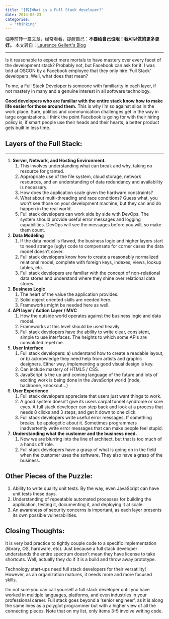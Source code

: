 ```yaml
---
title: "[转]What is a Full Stack developer?"
date: 2014-08-23
categories: 
  - "thinking"
---
```


临睡前转一篇文章，经常看看，提醒自己：**不要给自己设限！我可以做的更多更好。** 本文转自：[Laurence Gellert's Blog](http://www.laurencegellert.com/2012/08/what-is-a-full-stack-developer/ "What is a Full Stack developer?")

* * *

Is it reasonable to expect mere mortals to have mastery over every facet of the development stack? Probably not, but Facebook can ask for it. I was told at OSCON by a Facebook employee that they only hire ‘Full Stack’ developers. Well, what does that mean?

To me, a Full Stack Developer is someone with familiarity in each layer, if not mastery in many and a genuine interest in all software technology.

**Good developers who are familiar with the entire stack know how to make life easier for those around them.** This is why I’m so against silos in the work place. Sure, politics and communication challenges get in the way in large organizations. I think the point Facebook is going for with their hiring policy is, if smart people use their heads and their hearts, a better product gets built in less time.

<!--more-->

## Layers of the Full Stack:

* * *

1. **Server, Network, and Hosting Environment.**
    1. This involves understanding what can break and why, taking no resource for granted.
    2. Appropriate use of the file system, cloud storage, network resources, and an understanding of data redundancy and availability is necessary.
    3. How does the application scale given the hardware constraints?
    4. What about multi-threading and race conditions? Guess what, you won’t see those on your development machine, but they can and do happen in the real world.
    5. Full stack developers can work side by side with DevOps. The system should provide useful error messages and logging capabilities. DevOps will see the messages before you will, so make them count.
2. **Data Modeling**
    1. If the data model is flawed, the business logic and higher layers start to need strange (ugly) code to compensate for corner cases the data model doesn’t cover.
    2. Full stack developers know how to create a reasonably normalized relational model, complete with foreign keys, indexes, views, lookup tables, etc.
    3. Full stack developers are familiar with the concept of non-relational data stores and understand where they shine over relational data stores.
3. **Business Logic**
    1. The heart of the value the application provides.
    2. Solid object oriented skills are needed here.
    3. Frameworks might be needed here as well.
4. **API layer / Action Layer / MVC**
    1. How the outside world operates against the business logic and data model.
    2. Frameworks at this level should be used heavily.
    3. Full stack developers have the ability to write clear, consistent, simple to use interfaces. The heights to which some APIs are convoluted repel me.
5. **User Interface**
    1. Full stack developers: a) understand how to create a readable layout, or b) acknowledge they need help from artists and graphic designers. Either way, implementing a good visual design is key.
    2. Can include mastery of HTML5 / CSS.
    3. JavaScript is the up and coming language of the future and lots of exciting work is being done in the JavaScript world (node, backbone, knockout…)
6. **User Experience**
    1. Full stack developers appreciate that users just want things to work.
    2. A good system doesn’t give its users carpal tunnel syndrome or sore eyes. A full stack developer can step back and look at a process that needs 8 clicks and 3 steps, and get it down to one click.
    3. Full stack developers write useful error messages. If something breaks, be apologetic about it. Sometimes programmers inadvertently write error messages that can make people feel stupid.
7. **Understanding what the customer and the business need.**
    1. Now we are blurring into the line of architect, but that is too much of a hands off role.
    2. Full stack developers have a grasp of what is going on in the field when the customer uses the software. They also have a grasp of the business.

## Other Pieces of the Puzzle:

1. Ability to write quality unit tests. By the way, even JavaScript can have unit tests these days.
2. Understanding of repeatable automated processes for building the application, testing it, documenting it, and deploying it at scale.
3. An awareness of security concerns is important, as each layer presents its own possible vulnerabilities.

## Closing Thoughts:

It is very bad practice to tightly couple code to a specific implementation (library, OS, hardware, etc). Just because a full stack developer understands the entire spectrum doesn’t mean they have license to take shortcuts. Well, actually they do if it is a build and throw away prototype.

Technology start-ups need full stack developers for their versatility! However, as an organization matures, it needs more and more focused skills.

I’m not sure you can call yourself a full stack developer until you have worked in multiple languages, platforms, and even industries in your professional career. Full stack goes beyond a ‘senior engineer’, as it is along the same lines as a polyglot programmer but with a higher view of all the connecting pieces. Note that on my list, only items 3-5 involve writing code.
